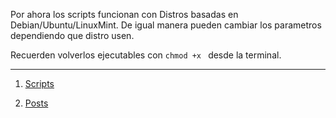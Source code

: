 
Por ahora los scripts funcionan con Distros basadas en Debian/Ubuntu/LinuxMint.
De igual manera pueden cambiar los parametros dependiendo que distro usen.

Recuerden volverlos ejecutables con `chmod +x ` desde la terminal. 

---
1. [Scripts](scripts)

2. [Posts](posts)
